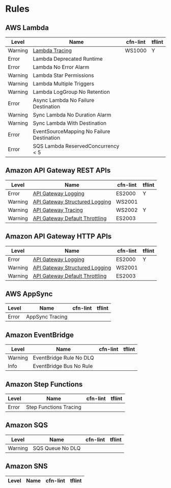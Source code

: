 Rules
=====

## AWS Lambda

| Level   | Name                                                                | cfn-lint | tflint |
|---------|---------------------------------------------------------------------|----------|--------|
| Warning | [Lambda Tracing](lambda.md#tracing)                                 | WS1000   | Y      |
| Error   | Lambda Deprecated Runtime                                           |          |        |
| Error   | Lambda No Error Alarm                                               |          |        |
| Warning | Lambda Star Permissions                                             |          |        |
| Warning | Lambda Multiple Triggers                                            |          |        |
| Warning | Lambda LogGroup No Retention                                        |          |        |
| Error   | Async Lambda No Failure Destination                                 |          |        |
| Warning | Sync Lambda No Duration Alarm                                       |          |        |
| Warning | Sync Lambda With Destination                                        |          |        |
| Error   | EventSourceMapping No Failure Destination                           |          |        |
| Error   | SQS Lambda ReservedConcurrency < 5                                  |          |        |

## Amazon API Gateway REST APIs

| Level   | Name                                                                | cfn-lint | tflint |
|---------|---------------------------------------------------------------------|----------|--------|
| Error   | [API Gateway Logging](api_gateway.md#logging)                       | ES2000   | Y      |
| Warning | [API Gateway Structured Logging](api_gateway.md#structured-logging) | WS2001   |        |
| Warning | [API Gateway Tracing](api_gateway.md#tracing)                       | WS2002   | Y      |
| Warning | [API Gateway Default Throttling](api_gateway.md#default-throttling) | ES2003   |        |

## Amazon API Gateway HTTP APIs

| Level   | Name                                                                | cfn-lint | tflint |
|---------|---------------------------------------------------------------------|----------|--------|
| Error   | [API Gateway Logging](api_gateway.md#logging)                       | ES2000   | Y      |
| Warning | [API Gateway Structured Logging](api_gateway.md#structured-logging) | WS2001   |        |
| Warning | [API Gateway Default Throttling](api_gateway.md#default-throttling) | ES2003   |        |

## AWS AppSync

| Level   | Name                                                                | cfn-lint | tflint |
|---------|---------------------------------------------------------------------|----------|--------|
| Error   | AppSync Tracing                                                     |          |        |

## Amazon EventBridge

| Level   | Name                                                                | cfn-lint | tflint |
|---------|---------------------------------------------------------------------|----------|--------|
| Warning | EventBridge Rule No DLQ                                             |          |        |
| Info    | EventBridge Bus No Rule                                             |          |        |

## Amazon Step Functions

| Level   | Name                                                                | cfn-lint | tflint |
|---------|---------------------------------------------------------------------|----------|--------|
| Error   | Step Functions Tracing                                              |          |        |

## Amazon SQS

| Level   | Name                                                                | cfn-lint | tflint |
|---------|---------------------------------------------------------------------|----------|--------|
| Warning | SQS Queue No DLQ                                                    |          |        |

## Amazon SNS

| Level   | Name                                                                | cfn-lint | tflint |
|---------|---------------------------------------------------------------------|----------|--------|